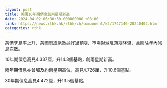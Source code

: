 ```yaml
---
layout: post
title: 美國10年期債息創兩星期新高
date: 2024-04-02 06:30:30.000000000 +08:00
link: https://news.rthk.hk/rthk/ch/component/k2/1747146-20240402.htm
categories: rthk
---
```


美債孳息率上升，美國製造業數據好過預期，市場對減息預期降溫，並關注年內減息次數。

10年期債息高見4.337厘，升14.3個基點，創兩星期新高。

兩年期債息亦曾觸及約兩星期高位，高見4.726厘，升10.6個基點。

30年期債息高見4.472厘，升13.5個基點。
